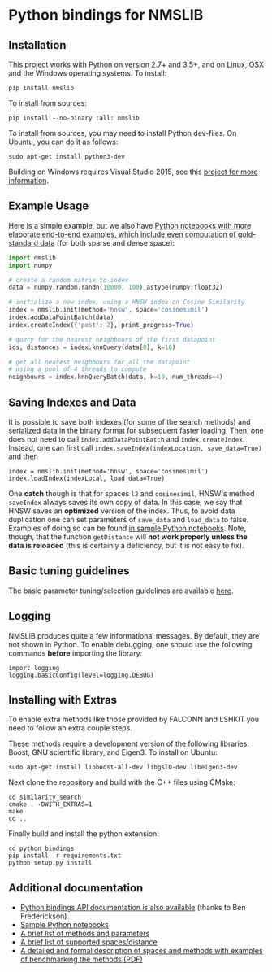 # Python bindings for NMSLIB


## Installation

This project works with Python on version 2.7+ and 3.5+, and on
Linux, OSX and the Windows operating systems. To install:

```
pip install nmslib
```

To install from sources:
```
pip install --no-binary :all: nmslib
```
To install from sources, you may need to install Python dev-files. On Ubuntu, you can do it as follows:

```
sudo apt-get install python3-dev
```

Building on Windows requires Visual Studio 2015, see this [project for more
information](https://github.com/pybind/python_example#installation).


## Example Usage

Here is a simple example, but we also have [Python notebooks with more elaborate end-to-end examples, which include even computation of gold-standard data](notebooks) (for both sparse and dense space):

```python
import nmslib
import numpy

# create a random matrix to index
data = numpy.random.randn(10000, 100).astype(numpy.float32)

# initialize a new index, using a HNSW index on Cosine Similarity
index = nmslib.init(method='hnsw', space='cosinesimil')
index.addDataPointBatch(data)
index.createIndex({'post': 2}, print_progress=True)

# query for the nearest neighbours of the first datapoint
ids, distances = index.knnQuery(data[0], k=10)

# get all nearest neighbours for all the datapoint
# using a pool of 4 threads to compute
neighbours = index.knnQueryBatch(data, k=10, num_threads=4)
```

## Saving Indexes and Data

It is possible to save both indexes (for some of the search methods) and serialized data in the binary format for subsequent faster loading. Then, one does not need to call `index.addDataPointBatch` and `index.createIndex`.  Instead, one can first call `index.saveIndex(indexLocation, save_data=True)` and then
```
index = nmslib.init(method='hnsw', space='cosinesimil')
index.loadIndex(indexLocal, load_data=True)
```
One **catch** though is that for spaces `l2` and `cosinesimil`, HNSW's method `saveIndex` always saves its own copy of data. In this case, we say that HNSW saves an **optimized** version of the index. Thus, to avoid data duplication one can set parameters of `save_data` and `load_data`  to false.  Examples of doing so can be found [in sample Python notebooks](/python_bindings/notebooks/README.md). Note, though, that the function `getDistance` will **not work properly unless the data is reloaded** (this is certainly a deficiency, but it is not easy to fix).

## Basic tuning guidelines

The basic parameter tuning/selection guidelines are available [here](/manual/methods.md).

## Logging

NMSLIB produces quite a few informational messages. By default, they are not shown in Python. To enable debugging, one should use the following commands **before** importing the library:

```
import logging
logging.basicConfig(level=logging.DEBUG)
```

## Installing with Extras

To enable extra methods like those provided by FALCONN and LSHKIT you need to follow an extra couple steps.

These methods require a development version of the
following libraries: Boost, GNU scientific library, and Eigen3. To install on Ubuntu:

```
sudo apt-get install libboost-all-dev libgsl0-dev libeigen3-dev
```

Next clone the repository and build with the C++ files using CMake:

```
cd similarity_search
cmake . -DWITH_EXTRAS=1
make
cd ..
```

Finally build and install the python extension:

```
cd python_bindings
pip install -r requirements.txt
python setup.py install
```

## Additional documentation

* [Python bindings API documentation is also available](https://nmslib.github.io/nmslib/) (thanks to Ben Frederickson).
* [Sample Python notebooks](/python_bindings/notebooks/README.md)
* [A brief list of methods and parameters](/manual/methods.md)
* [A brief list of supported spaces/distance](/manual/spaces.md)
* [A detailed and formal description of spaces and methods with examples of benchmarking the methods (PDF)](/manual/latex/manual.pdf)


